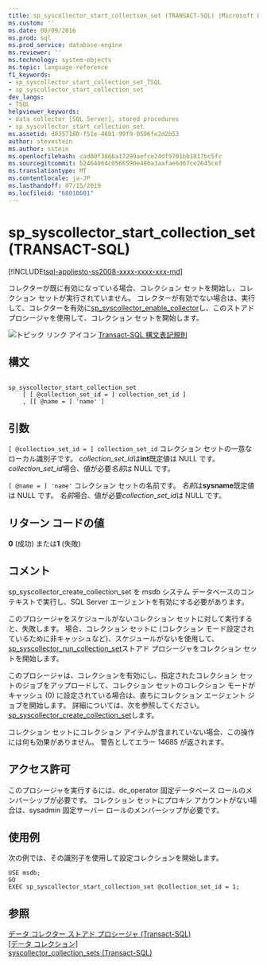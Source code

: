 ```yaml
---
title: sp_syscollector_start_collection_set (TRANSACT-SQL) |Microsoft Docs
ms.custom: ''
ms.date: 08/09/2016
ms.prod: sql
ms.prod_service: database-engine
ms.reviewer: ''
ms.technology: system-objects
ms.topic: language-reference
f1_keywords:
- sp_syscollector_start_collection_set_TSQL
- sp_syscollector_start_collection_set
dev_langs:
- TSQL
helpviewer_keywords:
- data collector [SQL Server], stored procedures
- sp_syscollector_start_collection_set
ms.assetid: d8357180-f51e-4681-99f9-0596fe2d2b53
author: stevestein
ms.author: sstein
ms.openlocfilehash: cad08f3866a17299aefce24df9701bb1817bc5fc
ms.sourcegitcommit: b2464064c0566590e486a3aafae6d67ce2645cef
ms.translationtype: MT
ms.contentlocale: ja-JP
ms.lasthandoff: 07/15/2019
ms.locfileid: "68010601"
---
```

# <a name="spsyscollectorstartcollectionset-transact-sql"></a>sp_syscollector_start_collection_set (TRANSACT-SQL)
[!INCLUDE[tsql-appliesto-ss2008-xxxx-xxxx-xxx-md](../../includes/tsql-appliesto-ss2008-xxxx-xxxx-xxx-md.md)]

  コレクターが既に有効になっている場合、コレクション セットを開始し、コレクション セットが実行されていません。 コレクターが有効でない場合は、実行して、コレクターを有効に[sp_syscollector_enable_collector](../../relational-databases/system-stored-procedures/sp-syscollector-enable-collector-transact-sql.md)し、このストアド プロシージャを使用して、コレクション セットを開始します。  

  
 ![トピック リンク アイコン](../../database-engine/configure-windows/media/topic-link.gif "トピック リンク アイコン") [Transact-SQL 構文表記規則](../../t-sql/language-elements/transact-sql-syntax-conventions-transact-sql.md)  
  
## <a name="syntax"></a>構文  
  
```  
  
sp_syscollector_start_collection_set   
    [ [ @collection_set_id = ] collection_set_id ]  
    , [[ @name = ] 'name' ]   
```  
  
## <a name="arguments"></a>引数  
`[ @collection_set_id = ] collection_set_id` コレクション セットの一意なローカル識別子です。 *collection_set_id*は**int**既定値は NULL です。 *collection_set_id*場合、値が必要*名前*は NULL です。  
  
`[ @name = ] 'name'` コレクション セットの名前です。 *名前*は**sysname**既定値は NULL です。 *名前*場合、値が必要*collection_set_id*は NULL です。  
  
## <a name="return-code-values"></a>リターン コードの値  
 **0** (成功) または**1** (失敗)  
  
## <a name="remarks"></a>コメント  
 sp_syscollector_create_collection_set を msdb システム データベースのコンテキストで実行し、SQL Server エージェントを有効にする必要があります。  
  
 このプロシージャをスケジュールがないコレクション セットに対して実行すると、失敗します。 場合、コレクション セットに (コレクション モード設定されているために非キャッシュなど)、スケジュールがないを使用して、 [sp_syscollector_run_collection_set](../../relational-databases/system-stored-procedures/sp-syscollector-run-collection-set-transact-sql.md)ストアド プロシージャをコレクション セットを開始します。  
  
 このプロシージャは、コレクションを有効にし、指定されたコレクション セットのジョブをアップロードして、コレクション セットのコレクション モードがキャッシュ (0) に設定されている場合は、直ちにコレクション エージェント ジョブを開始します。 詳細については、次を参照してください。 [sp_syscollector_create_collection_set](../../relational-databases/system-stored-procedures/sp-syscollector-create-collection-set-transact-sql.md)します。  
  
 コレクション セットにコレクション アイテムが含まれていない場合、この操作には何も効果がありません。 警告としてエラー 14685 が返されます。  
  
## <a name="permissions"></a>アクセス許可  
 このプロシージャを実行するには、dc_operator 固定データベース ロールのメンバーシップが必要です。 コレクション セットにプロキシ アカウントがない場合は、sysadmin 固定サーバー ロールのメンバーシップが必要です。  
  
## <a name="examples"></a>使用例  
 次の例では、その識別子を使用して設定コレクションを開始します。  
  
```  
USE msdb;  
GO  
EXEC sp_syscollector_start_collection_set @collection_set_id = 1;  
```  
  
## <a name="see-also"></a>参照  
 [データ コレクター ストアド プロシージャ &#40;Transact-SQL&#41;](../../relational-databases/system-stored-procedures/data-collector-stored-procedures-transact-sql.md)   
 [[データ コレクション]](../../relational-databases/data-collection/data-collection.md)   
 [syscollector_collection_sets &#40;Transact-SQL&#41;](../../relational-databases/system-catalog-views/syscollector-collection-sets-transact-sql.md)  
  
  
